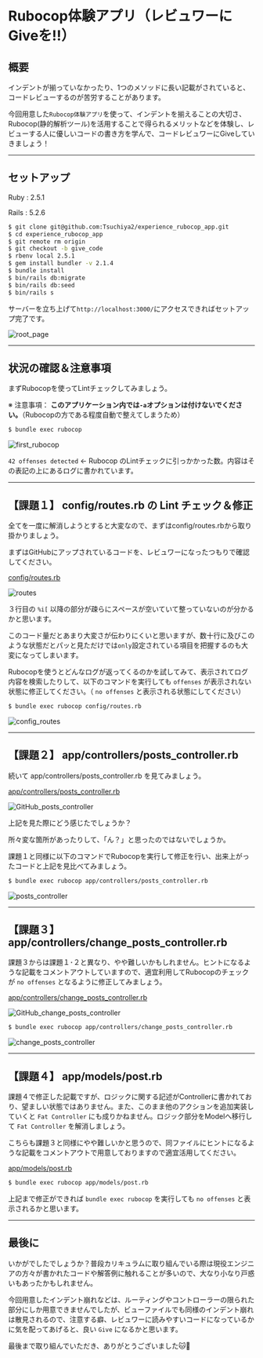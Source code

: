# Rubocop体験アプリ（レビュワーにGiveを!!）

## 概要

インデントが揃っていなかったり、1つのメソッドに長い記載がされていると、コードレビューするのが苦労することがあります。


今回用意した`Rubocop体験アプリ`を使って、インデントを揃えることの大切さ、Rubocop(静的解析ツール)を活用することで得られるメリットなどを体験し、レビューする人に優しいコードの書き方を学んで、コードレビュワーにGiveしていきましょう！

---

## セットアップ

Ruby : 2.5.1

Rails : 5.2.6

```bash
$ git clone git@github.com:Tsuchiya2/experience_rubocop_app.git
$ cd experience_rubocop_app
$ git remote rm origin
$ git checkout -b give_code
$ rbenv local 2.5.1
$ gem install bundler -v 2.1.4
$ bundle install
$ bin/rails db:migrate
$ bin/rails db:seed
$ bin/rails s
```

サーバーを立ち上げて`http://localhost:3000/`にアクセスできればセットアップ完了です。

![root_page](/public/readme_images/root_page.jpg)

---

## 状況の確認＆注意事項

まずRubocopを使ってLintチェックしてみましょう。

※ 注意事項： **このアプリケーション内では`-a`オプションは付けないでください。**（Rubocopの方である程度自動で整えてしまうため）

```bash
$ bundle exec rubocop
```
![first_rubocop](/public/readme_images/first_rubocop.jpg)

`42 offenses detected` ← Rubocop のLintチェックに引っかかった数。内容はその表記の上にあるログに書かれています。

---

## 【課題１】 config/routes.rb の Lint チェック＆修正

全てを一度に解消しようとすると大変なので、まずはconfig/routes.rbから取り掛かりましょう。

まずはGitHubにアップされているコードを、レビュワーになったつもりで確認してください。

[config/routes.rb](https://github.com/Tsuchiya2/experience_rubocop_app/blob/main/config/routes.rb)

![routes](/public/readme_images/github-routes.jpg)

３行目の `%i[` 以降の部分が疎らにスペースが空いていて整っていないのが分かるかと思います。

このコード量だとあまり大変さが伝わりにくいと思いますが、数十行に及びこのような状態だとパッと見ただけでは`only`設定されている項目を把握するのも大変になってしまいます。

Rubocopを使うとどんなログが返ってくるのかを試してみて、表示されてログ内容を検索したりして、以下のコマンドを実行しても `offenses` が表示されない状態に修正してください。（ `no offenses` と表示される状態にしてください）

```bash
$ bundle exec rubocop config/routes.rb
```

![config_routes](/public/readme_images/config_routes.jpg)

---

## 【課題２】 app/controllers/posts_controller.rb

続いて app/controllers/posts_controller.rb を見てみましょう。

[app/controllers/posts_controller.rb](https://github.com/Tsuchiya2/experience_rubocop_app/blob/main/app/controllers/posts_controller.rb)

![GitHub_posts_controller](/public/readme_images/github-posts_controller.jpg)

上記を見た際にどう感じたでしょうか？

所々変な箇所があったりして、「ん？」と思ったのではないでしょうか。

課題１と同様に以下のコマンドでRubocopを実行して修正を行い、出来上がったコードと上記を見比べてみましょう。

```bash
$ bundle exec rubocop app/controllers/posts_controller.rb
```

![posts_controller](/public/readme_images/posts_controller.jpg)

---

## 【課題３】 app/controllers/change_posts_controller.rb

課題３からは課題１･２と異なり、やや難しいかもしれません。ヒントになるような記載をコメントアウトしていますので、適宜利用してRubocopのチェックが `no offenses` となるように修正してみましょう。

[app/controllers/change_posts_controller.rb](https://github.com/Tsuchiya2/experience_rubocop_app/blob/main/app/controllers/change_posts_controller.rb)

![GitHub_change_posts_controller](/public/readme_images/github-change_posts_controller.jpg)

```bash
$ bundle exec rubocop app/controllers/change_posts_controller.rb
```

![change_posts_controller](/public/readme_images/change_posts_controller.jpg)

---

## 【課題４】 app/models/post.rb

課題４で修正した記載ですが、ロジックに関する記述がControllerに書かれており、望ましい状態ではありません。また、このまま他のアクションを追加実装していくと `Fat Controller` にも成りかねません。ロジック部分をModelへ移行して `Fat Controller` を解消しましょう。

こちらも課題３と同様にやや難しいかと思うので、同ファイルにヒントになるような記載をコメントアウトで用意しておりますので適宜活用してください。

[app/models/post.rb](https://github.com/Tsuchiya2/experience_rubocop_app/blob/main/app/models/post.rb)

```bash
$ bundle exec rubocop app/models/post.rb
```

上記まで修正ができれば `bundle exec rubocop` を実行しても `no offenses` と表示されるかと思います。

---

## 最後に

いかがでしたでしょうか？普段カリキュラムに取り組んでいる際は現役エンジニアの方々が書かれたコードや解答例に触れることが多いので、大なり小なり戸惑いもあったかもしれません。

今回用意したインデント崩れなどは、ルーティングやコントローラーの限られた部分にしか用意できませんでしたが、ビューファイルでも同様のインデント崩れは散見されるので、注意する癖、レビュワーに読みやすいコードになっているかに気を配ってあげると、良い `Give` になるかと思います。


最後まで取り組んでいただき、ありがとうございました🐱🐾
